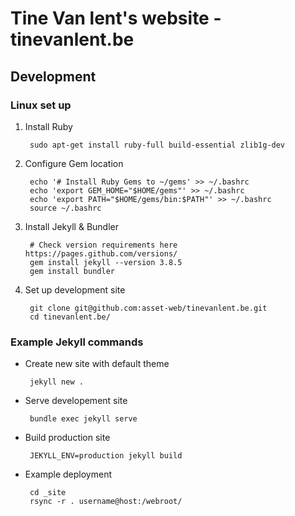 
# Tine Van lent's website - tinevanlent.be

## Development

### Linux set up

1. Install Ruby

		sudo apt-get install ruby-full build-essential zlib1g-dev

1. Configure Gem location

		echo '# Install Ruby Gems to ~/gems' >> ~/.bashrc
		echo 'export GEM_HOME="$HOME/gems"' >> ~/.bashrc
		echo 'export PATH="$HOME/gems/bin:$PATH"' >> ~/.bashrc
		source ~/.bashrc

1. Install Jekyll & Bundler

		# Check version requirements here https://pages.github.com/versions/
		gem install jekyll --version 3.8.5
		gem install bundler

1. Set up development site

		git clone git@github.com:asset-web/tinevanlent.be.git
		cd tinevanlent.be/

### Example Jekyll commands

 * Create new site with default theme

		jekyll new .

 * Serve developement site

		bundle exec jekyll serve

 * Build production site

		JEKYLL_ENV=production jekyll build

 * Example deployment

		cd _site
		rsync -r . username@host:/webroot/
